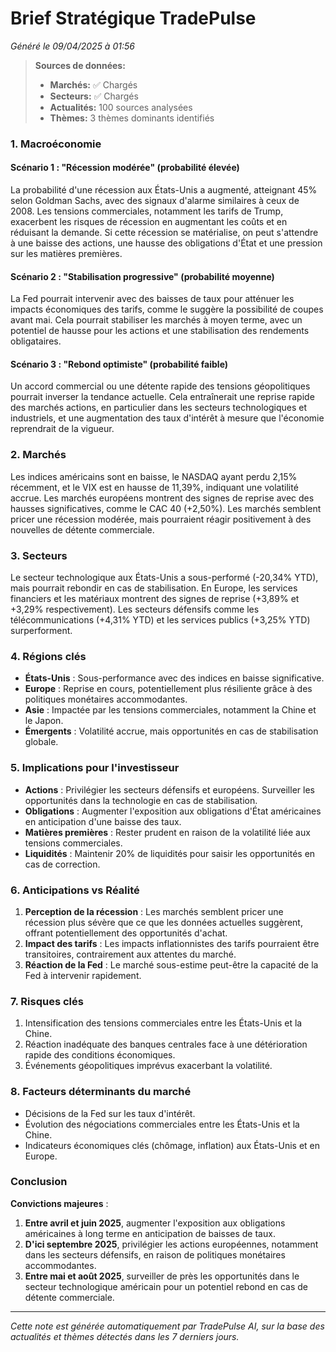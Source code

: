 # Brief Stratégique TradePulse

*Généré le 09/04/2025 à 01:56*

> **Sources de données:**
> - **Marchés:** ✅ Chargés
> - **Secteurs:** ✅ Chargés
> - **Actualités:** 100 sources analysées
> - **Thèmes:** 3 thèmes dominants identifiés

### 1. Macroéconomie

#### Scénario 1 : "Récession modérée" (probabilité élevée)
La probabilité d'une récession aux États-Unis a augmenté, atteignant 45% selon Goldman Sachs, avec des signaux d'alarme similaires à ceux de 2008. Les tensions commerciales, notamment les tarifs de Trump, exacerbent les risques de récession en augmentant les coûts et en réduisant la demande. Si cette récession se matérialise, on peut s'attendre à une baisse des actions, une hausse des obligations d'État et une pression sur les matières premières.

#### Scénario 2 : "Stabilisation progressive" (probabilité moyenne)
La Fed pourrait intervenir avec des baisses de taux pour atténuer les impacts économiques des tarifs, comme le suggère la possibilité de coupes avant mai. Cela pourrait stabiliser les marchés à moyen terme, avec un potentiel de hausse pour les actions et une stabilisation des rendements obligataires.

#### Scénario 3 : "Rebond optimiste" (probabilité faible)
Un accord commercial ou une détente rapide des tensions géopolitiques pourrait inverser la tendance actuelle. Cela entraînerait une reprise rapide des marchés actions, en particulier dans les secteurs technologiques et industriels, et une augmentation des taux d'intérêt à mesure que l'économie reprendrait de la vigueur.

### 2. Marchés

Les indices américains sont en baisse, le NASDAQ ayant perdu 2,15% récemment, et le VIX est en hausse de 11,39%, indiquant une volatilité accrue. Les marchés européens montrent des signes de reprise avec des hausses significatives, comme le CAC 40 (+2,50%). Les marchés semblent pricer une récession modérée, mais pourraient réagir positivement à des nouvelles de détente commerciale.

### 3. Secteurs

Le secteur technologique aux États-Unis a sous-performé (-20,34% YTD), mais pourrait rebondir en cas de stabilisation. En Europe, les services financiers et les matériaux montrent des signes de reprise (+3,89% et +3,29% respectivement). Les secteurs défensifs comme les télécommunications (+4,31% YTD) et les services publics (+3,25% YTD) surperforment.

### 4. Régions clés

- **États-Unis** : Sous-performance avec des indices en baisse significative.
- **Europe** : Reprise en cours, potentiellement plus résiliente grâce à des politiques monétaires accommodantes.
- **Asie** : Impactée par les tensions commerciales, notamment la Chine et le Japon.
- **Émergents** : Volatilité accrue, mais opportunités en cas de stabilisation globale.

### 5. Implications pour l'investisseur

- **Actions** : Privilégier les secteurs défensifs et européens. Surveiller les opportunités dans la technologie en cas de stabilisation.
- **Obligations** : Augmenter l'exposition aux obligations d'État américaines en anticipation d'une baisse des taux.
- **Matières premières** : Rester prudent en raison de la volatilité liée aux tensions commerciales.
- **Liquidités** : Maintenir 20% de liquidités pour saisir les opportunités en cas de correction.

### 6. Anticipations vs Réalité

1. **Perception de la récession** : Les marchés semblent pricer une récession plus sévère que ce que les données actuelles suggèrent, offrant potentiellement des opportunités d'achat.
2. **Impact des tarifs** : Les impacts inflationnistes des tarifs pourraient être transitoires, contrairement aux attentes du marché.
3. **Réaction de la Fed** : Le marché sous-estime peut-être la capacité de la Fed à intervenir rapidement.

### 7. Risques clés

1. Intensification des tensions commerciales entre les États-Unis et la Chine.
2. Réaction inadéquate des banques centrales face à une détérioration rapide des conditions économiques.
3. Événements géopolitiques imprévus exacerbant la volatilité.

### 8. Facteurs déterminants du marché

- Décisions de la Fed sur les taux d'intérêt.
- Évolution des négociations commerciales entre les États-Unis et la Chine.
- Indicateurs économiques clés (chômage, inflation) aux États-Unis et en Europe.

### Conclusion

**Convictions majeures** :
1. **Entre avril et juin 2025**, augmenter l'exposition aux obligations américaines à long terme en anticipation de baisses de taux.
2. **D'ici septembre 2025**, privilégier les actions européennes, notamment dans les secteurs défensifs, en raison de politiques monétaires accommodantes.
3. **Entre mai et août 2025**, surveiller de près les opportunités dans le secteur technologique américain pour un potentiel rebond en cas de détente commerciale.

---

*Cette note est générée automatiquement par TradePulse AI, sur la base des actualités et thèmes détectés dans les 7 derniers jours.*
